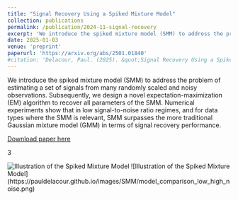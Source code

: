 ```yaml
---
title: "Signal Recovery Using a Spiked Mixture Model"
collection: publications
permalink: /publication/2024-11-signal-recovery
excerpt: 'We introduce the spiked mixture model (SMM) to address the problem of estimating a set of signals from many randomly scaled and noisy observations'
date: 2025-01-03
venue: 'preprint'
paperurl: 'https://arxiv.org/abs/2501.01840'
#citation: 'Delacour, Paul. (2025). &quot;Signal Recovery Using a Spiked Mixture Model.&quot; <i>Journal 1</i>. 1(1).'
---
```


We introduce the spiked mixture model (SMM) to address the problem of estimating a set of signals from many randomly scaled and noisy observations. Subsequently, we design a novel expectation-maximization (EM) algorithm to recover all parameters of the SMM. Numerical experiments show that in low signal-to-noise ratio regimes, and for data types where the SMM is relevant, SMM surpasses the more traditional Gaussian mixture model (GMM) in terms of signal recovery performance.

[Download paper here](https://arxiv.org/abs/2501.01840)

3

<img src="https://pauldelacour.github.io/images/SMM/model_comparison_low_high_noise.png" alt="Illustration of the Spiked Mixture Model">
![Illustration of the Spiked Mixture Model](https://pauldelacour.github.io/images/SMM/model_comparison_low_high_noise.png)

<!--
Recommended citation: Delacour, Paul. (2024). "Paper Title Number 1." <i>Journal 1</i>. 1(1).
-->
